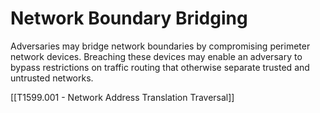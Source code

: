 # Network Boundary Bridging

Adversaries may bridge network boundaries by compromising perimeter network devices. Breaching these devices may enable an adversary to bypass restrictions on traffic routing that otherwise separate trusted and untrusted networks.

[[T1599.001 - Network Address Translation Traversal]]